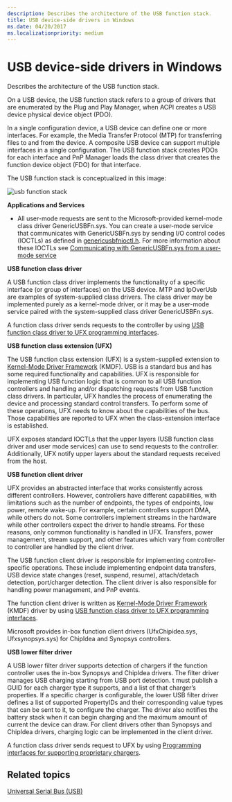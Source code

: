 ```yaml
---
description: Describes the architecture of the USB function stack.
title: USB device-side drivers in Windows
ms.date: 04/20/2017
ms.localizationpriority: medium
---
```


# USB device-side drivers in Windows


Describes the architecture of the USB function stack.




On a USB device, the USB function stack refers to a group of drivers that are enumerated by the Plug and Play Manager, when ACPI creates a USB device physical device object (PDO).

In a single configuration device, a USB device can define one or more interfaces. For example, the Media Transfer Protocol (MTP) for transferring files to and from the device. A composite USB device can support multiple interfaces in a single configuration. The USB function stack creates PDOs for each interface and PnP Manager loads the class driver that creates the function device object (FDO) for that interface.

The USB function stack is conceptualized in this image:

![usb function stack](images/usb-fn.png)

**Applications and Services**

- All user-mode requests are sent to the Microsoft-provided kernel-mode class driver GenericUSBFn.sys. You can create a user-mode service that communicates with GenericUSBFn.sys by sending I/O control codes (IOCTLs) as defined in [genericusbfnioctl.h](https://docs.microsoft.com/windows/desktop/api/genericusbfnioctl/). For more information about these IOCTLs see [Communicating with GenericUSBFn.sys from a user-mode service](https://docs.microsoft.com/windows-hardware/drivers/usbcon/user-mode-services-ufx)

**USB function class driver**

A USB function class driver implements the functionality of a specific interface (or group of interfaces) on the USB device. MTP and IpOverUsb are examples of system-supplied class drivers. The class driver may be implemented purely as a kernel-mode driver, or it may be a user-mode service paired with the system-supplied class driver GenericUSBFn.sys.

A function class driver sends requests to the controller by using [USB function class driver to UFX programming interfaces](https://docs.microsoft.com/previous-versions/windows/hardware/drivers/mt188008(v=vs.85)).

**USB function class extension (UFX)**

The USB function class extension (UFX) is a system-supplied extension to [Kernel-Mode Driver Framework](https://docs.microsoft.com/windows-hardware/drivers/debugger/kernel-mode-driver-framework-debugging) (KMDF). USB is a standard bus and has some required functionality and capabilities. UFX is responsible for implementing USB function logic that is common to all USB function controllers and handling and/or dispatching requests from USB function class drivers. In particular, UFX handles the process of enumerating the device and processing standard control transfers. To perform some of these operations, UFX needs to know about the capabilities of the bus. Those capabilities are reported to UFX when the class-extension interface is established.

UFX exposes standard IOCTLs that the upper layers (USB function class driver and user mode services) can use to send requests to the controller. Additionally, UFX notify upper layers about the standard requests received from the host.

**USB function client driver**

UFX provides an abstracted interface that works consistently across different controllers. However, controllers have different capabilities, with limitations such as the number of endpoints, the types of endpoints, low power, remote wake-up. For example, certain controllers support DMA, while others do not. Some controllers implement streams in the hardware while other controllers expect the driver to handle streams. For these reasons, only common functionality is handled in UFX. Transfers, power management, stream support, and other features which vary from controller to controller are handled by the client driver.

The USB function client driver is responsible for implementing controller-specific operations. These include implementing endpoint data transfers, USB device state changes (reset, suspend, resume), attach/detach detection, port/charger detection. The client driver is also responsible for handling power management, and PnP events.

The function client driver is written as [Kernel-Mode Driver Framework](https://docs.microsoft.com/windows-hardware/drivers/debugger/kernel-mode-driver-framework-debugging) (KMDF) driver by using [USB function class driver to UFX programming interfaces](https://docs.microsoft.com/previous-versions/windows/hardware/drivers/mt188008(v=vs.85)).

Microsoft provides in-box function client drivers (UfxChipidea.sys, Ufxsynopsys.sys) for ChipIdea and Synopsys controllers.

**USB lower filter driver**

A USB lower filter driver supports detection of chargers if the function controller uses the in-box Synopsys and ChipIdea drivers. The filter driver manages USB charging starting from USB port detection. t must publish a GUID for each charger type it supports, and a list of that charger’s properties. If a specific charger is configurable, the lower USB filter driver defines a list of supported PropertyIDs and their corresponding value types that can be sent to it, to configure the charger. The driver also notifies the battery stack when it can begin charging and the maximum amount of current the device can draw. For client drivers other than Synopsys and ChipIdea drivers, charging logic can be implemented in the client driver.

A function class driver sends request to UFX by using [Programming interfaces for supporting proprietary chargers](https://docs.microsoft.com/previous-versions/windows/hardware/drivers/mt188012(v=vs.85)).

## Related topics
[Universal Serial Bus (USB)](https://docs.microsoft.com/windows-hardware/drivers/)  



